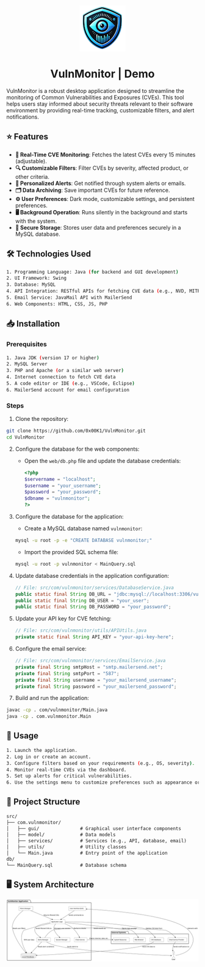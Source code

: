 <p align="center">
  <img src="repo/ICON.png" alt="Icon">
</p>

<h1 align="center">VulnMonitor  |  Demo</h1>

VulnMonitor is a robust desktop application designed to streamline the monitoring of Common Vulnerabilities and Exposures (CVEs). This tool helps users stay informed about security threats relevant to their software environment by providing real-time tracking, customizable filters, and alert notifications.




## ⭐ Features

- **📡 Real-Time CVE Monitoring**: Fetches the latest CVEs every 15 minutes (adjustable).
- **🔍 Customizable Filters**: Filter CVEs by severity, affected product, or other criteria.
- **📨 Personalized Alerts**: Get notified through system alerts or emails.
- **🗂️ Data Archiving**: Save important CVEs for future reference.
- **⚙️ User Preferences**: Dark mode, customizable settings, and persistent preferences.
- **🖥️ Background Operation**: Runs silently in the background and starts with the system.
- **🔐 Secure Storage**: Stores user data and preferences securely in a MySQL database.




## 🛠️ Technologies Used

```bash
1. Programming Language: Java (for backend and GUI development)
2. UI Framework: Swing
3. Database: MySQL
4. API Integration: RESTful APIs for fetching CVE data (e.g., NVD, MITRE)
5. Email Service: JavaMail API with MailerSend
6. Web Components: HTML, CSS, JS, PHP
```




## 📥 Installation

### Prerequisites

```bash
1. Java JDK (version 17 or higher)
2. MySQL Server
3. PHP and Apache (or a similar web server)
4. Internet connection to fetch CVE data
5. A code editor or IDE (e.g., VSCode, Eclipse)
6. MailerSend account for email configuration
```

### Steps

1. Clone the repository:

```bash
git clone https://github.com/0x00K1/VulnMonitor.git
cd VulnMonitor
```

2. Configure the database for the web components:

   - Open the `web/db.php` file and update the database credentials:

     ```php
     <?php
     $servername = "localhost";
     $username = "your_username";
     $password = "your_password";
     $dbname = "vulnmonitor";
     ?>
     ```

3. Configure the database for the application:

   - Create a MySQL database named `vulnmonitor`:

   ```bash
   mysql -u root -p -e "CREATE DATABASE vulnmonitor;"
   ```

   - Import the provided SQL schema file:

   ```bash
   mysql -u root -p vulnmonitor < MainQuery.sql
   ```

4. Update database credentials in the application configuration:

   ```java
   // File: src/com/vulnmonitor/services/DatabaseService.java
   public static final String DB_URL = "jdbc:mysql://localhost:3306/vulnmonitor";
   public static final String DB_USER = "your_user";
   public static final String DB_PASSWORD = "your_password";
   ```

5. Update your API key for CVE fetching:

   ```java
   // File: src/com/vulnmonitor/utils/APIUtils.java
   private static final String API_KEY = "your-api-key-here";
   ```

6. Configure the email service:

   ```java
   // File: src/com/vulnmonitor/services/EmailService.java
   private final String smtpHost = "smtp.mailersend.net";
   private final String smtpPort = "587";
   private final String username = "your_mailersend_username";
   private final String password = "your_mailersend_password";
   ```

7. Build and run the application:

```bash
javac -cp . com/vulnmonitor/Main.java
java -cp . com.vulnmonitor.Main
```




## 🚀 Usage

```bash
1. Launch the application.
2. Log in or create an account.
3. Configure filters based on your requirements (e.g., OS, severity).
4. Monitor real-time CVEs via the dashboard.
5. Set up alerts for critical vulnerabilities.
6. Use the settings menu to customize preferences such as appearance or refresh intervals.
```




## 📂 Project Structure

```plaintext
src/
├── com.vulnmonitor/
│   ├── gui/               # Graphical user interface components
│   ├── model/             # Data models
│   ├── services/          # Services (e.g., API, database, email)
│   ├── utils/             # Utility classes
│   └── Main.java          # Entry point of the application
db/
└── MainQuery.sql          # Database schema
```




## 🖥️ System Architecture
<p align="center">
  <img src="repo/SysArch.svg" alt="System Architecture">
</p>
